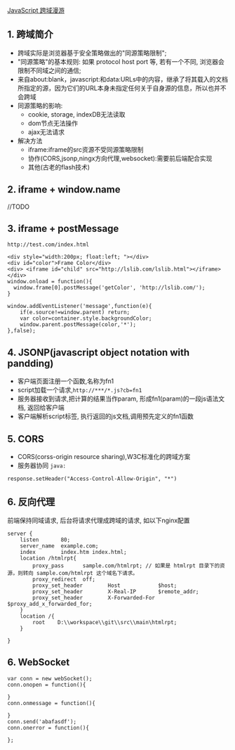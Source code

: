 [JavaScript 跨域漫游](http://www.cnblogs.com/HCJJ/p/6128457.html)


## 1. 跨域简介

* 跨域实际是浏览器基于安全策略做出的"同源策略限制";
* "同源策略"的基本规则: 如果 protocol host port 等, 若有一个不同, 浏览器会限制不同域之间的通信;
* 来自about:blank，javascript:和data:URLs中的内容，继承了将其载入的文档所指定的源，因为它们的URL本身未指定任何关于自身源的信息，所以也并不会跨域
* 同源策略的影响:
    * cookie, storage, indexDB无法读取
    * dom节点无法操作
    * ajax无法请求
* 解决方法
    * iframe:iframe的src资源不受同源策略限制
    * 协作(CORS,jsonp,ningx方向代理,websocket):需要前后端配合实现
    * 其他(古老的flash技术)

## 2. iframe + window.name
//TODO

## 3. iframe + postMessage

```
http://test.com/index.html

<div style="width:200px; float:left; "></div>
<div id="color">Frame Color</div>
<div> <iframe id="child" src="http://lslib.com/lslib.html"></iframe></div>
window.onload = function(){
  window.frame[0].postMessage('getColor', 'http://lslib.com/');
}
```

```
window.addEventListener('message',function(e){
    if(e.source!=window.parent) return;
    var color=container.style.backgroundColor;
    window.parent.postMessage(color,'*');
},false);
```

## 4. JSONP(javascript object notation with pandding)

* 客户端页面注册一个函数,名称为fn1
* script加载一个请求,`http://***/*.js?cb=fn1`
* 服务器接收到请求,把计算的结果当作param, 形成fn1(param)的一段js语法文档, 返回给客户端
* 客户端解析script标签, 执行返回的js文档,调用预先定义的fn1函数


## 5. CORS

* CORS(corss-origin resource sharing),W3C标准化的跨域方案
* 服务器协同
`java:`
```
response.setHeader("Access-Control-Allow-Origin", "*")
```

## 6. 反向代理
前端保持同域请求, 后台将请求代理成跨域的请求, 如以下nginx配置

```
server {
    listen       80;
    server_name  example.com;
    index        index.htm index.html;
    location /htmlrpt{
        proxy_pass      sample.com/htmlrpt; // 如果是 htmlrpt 目录下的资源，则转向 sample.com/htmlrpt 这个域名下请求。
        proxy_redirect  off;
        proxy_set_header        Host            $host;
        proxy_set_header        X-Real-IP       $remote_addr;
        proxy_set_header        X-Forwarded-For $proxy_add_x_forwarded_for;
    }
    location /{
        root    D:\\workspace\\git\\src\\main\htmlrpt;
    }

}
```

## 6. WebSocket

```
var conn = new webSocket();
conn.onopen = function(){

}
conn.onmessage = function(){

}
conn.send('abafasdf');
conn.onerror = function(){

};
```
